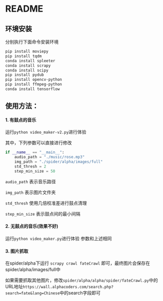 # README

## 环境安装
分别执行下面命令安装环境

```sh
pip install moviepy
pip install tqdm
conda install spleeter
conda install scrapy
conda install scipy
pip install pydub
pip install opencv-python
pip install ffmpeg-python
conda install tensorflow
```

## 使用方法：

#### 1. 有鼓点的音乐
运行`python video_maker-v2.py`进行体验

其中，下列参数可以直接进行修改

```python
if __name__ == "__main__":
    audio_path = "./music/rose.mp3"
    img_path = "./spider/alpha/images/full"
    std_thresh = 2 
    step_min_size = 50
```
`audio_path` 表示音乐路径

`img_path` 表示图片文件夹

`std_thresh` 使用几倍校准差进行鼓点清理

`step_min_size` 表示鼓点间的最小间隔

#### 2. 无鼓点的音乐(效果不好)
运行`python video_maker.py`进行体验
参数和上述相同

#### 3. 图片抓取
在spider/alpha下运行 `scrapy crawl fateCrawl` 即可，最终图片会保存在spider/alpha/images/full中

如果需要抓取其他图片，修改`spider/alpha/alpha/spider/fateCrawl.py`中的URL地址`https://wall.alphacoders.com/search.php?search=fate&lang=Chinese`中的search字段即可
